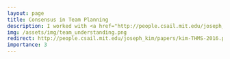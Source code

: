 ```yaml
---
layout: page
title: Consensus in Team Planning
description: I worked with <a href="http://people.csail.mit.edu/joseph_kim/index.html">Joseph Kim</a> on inferring consensus in team planning. I was the primary developer of a web interface for conducting collaboration experiments.
img: /assets/img/team_understanding.png
redirect: http://people.csail.mit.edu/joseph_kim/papers/kim-THMS-2016.pdf
importance: 3
---
```

